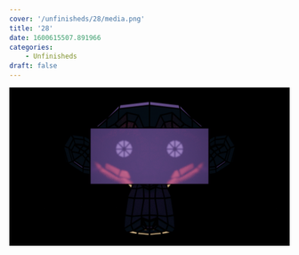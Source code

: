 ```yaml
---
cover: '/unfinisheds/28/media.png'
title: '28'
date: 1600615507.891966
categories:
    - Unfinisheds
draft: false
---
```


![](media.png)

                